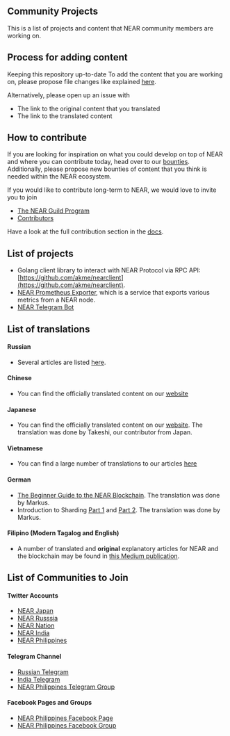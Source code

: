 ## Community Projects

This is a list of projects and content that NEAR community members are working on.

## Process for adding content

Keeping this repository up-to-date
To add the content that you are working on, please propose file changes like explained [here](https://docs.github.com/en/github/managing-files-in-a-repository/editing-files-in-another-users-repository).

Alternatively, please open up an issue with
* The link to the original content that you translated
* The link to the translated content

## How to contribute

If you are looking for inspiration on what you could develop on top of NEAR and where you can contribute today, head over to our [bounties](https://github.com/near/bounties/issues).
Additionally, please propose new bounties of content that you think is needed within the NEAR ecosystem. 

If you would like to contribute long-term to NEAR, we would love to invite you to join
* [The NEAR Guild Program](https://near.org/guilds/)
* [Contributors](https://near.org/contributor/)

Have a look at the full contribution section in the [docs](https://docs.near.org/docs/contribution/contribution-overview).

## List of projects

* Golang client library to interact with NEAR Protocol via RPC API: [https://github.com/akme/nearclient](https://github.com/akme/nearclient).
* [NEAR Prometheus Exporter](https://github.com/masknetgoal634/near-prometheus-exporter), which is a service that exports various metrics from a NEAR node.
* [NEAR Telegram Bot](https://github.com/zavodil/nearup_telegram_bot)

## List of translations

#### Russian
* Several articles are listed [here](https://github.com/zavodil/cryptasutra/tree/master/near-protocol).

#### Chinese
* You can find the officially translated content on our [website](https://near.org/zh/blog/)

#### Japanese
* You can find the officially translated content on our [website](https://near.org/ja/blog/). The translation was done by Takeshi, our contributor from Japan.

#### Vietnamese
* You can find a large number of translations to our articles [here](https://medium.com/@NearProtocolJP)

#### German
* [The Beginner Guide to the NEAR Blockchain](https://medium.com/@nearprotocolgermany/das-starter-handbuch-zur-near-blockchain-c1ea60147ea6). The translation was done by Markus.
* Introduction to Sharding [Part 1](https://medium.com/@nearprotocolgermany/ein-leitfaden-zum-blockchain-sharding-teil-1-e90859ac94a8) and [Part 2](https://medium.com/@nearprotocolgermany/ein-leitfaden-zum-blockchain-sharding-teil-2-cb38303bd2de). The translation was done by Markus.

#### Filipino (Modern Tagalog and English)
* A number of translated and **original** explanatory articles for NEAR and the blockchain may be found in [this Medium publication](https://medium.com/nearphilippines).

## List of Communities to Join

#### Twitter Accounts
* [NEAR Japan](https://twitter.com/NEARProtocolJP)
* [NEAR Russsia](https://twitter.com/near_protocol)
* [NEAR Nation](https://twitter.com/Near_Nation)
* [NEAR India](https://twitter.com/NEARProtocol_IN)
* [NEAR Philippines](https://twitter.com/NEARPhilippines)

#### Telegram Channel
* [Russian Telegram](https://t.me/near_protocol)
* [India Telegram](https://t.me/cryptonear_IN)
* [NEAR Philippines Telegram Group](https://t.me/NEARPhilippines)

#### Facebook Pages and Groups
* [NEAR Philippines Facebook Page](https://www.facebook.com/NEARPhilippines/)
* [NEAR Philippines Facebook Group](https://www.facebook.com/groups/NEARPhilippines/)
